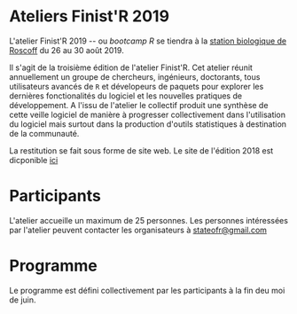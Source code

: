 Ateliers Finist'R 2019
================

L'atelier Finist'R 2019 -- ou *bootcamp R* se tiendra à la [station biologique de Roscoff](http://www.sb-roscoff.fr/) du 26 au 30 août 2019.

Il s'agit de la troisième édition de l'atelier Finist'R. Cet atelier réunit annuellement un groupe de chercheurs, ingénieurs, doctorants, tous utilisateurs avancés de `R` et dévelopeurs de paquets pour explorer les dernières fonctionalités du logiciel et les nouvelles pratiques de développement. A l'issu de l'atelier le collectif produit une synthèse de cette veille logiciel de manière à progresser collectivement dans l'utilisation du logiciel mais surtout dans la production d'outils statistiques à destination de la communauté.

La restitution se fait sous forme de site web. Le site de l'édition 2018 est dicponible [ici](https://stateofther.github.io/finistR2018/)

Participants
============

L'atelier accueille un maximum de 25 personnes. Les personnes intéressées par l'atelier peuvent contacter les organisateurs à <stateofr@gmail.com>

Programme
=========

Le programme est défini collectivement par les participants à la fin deu moi de juin.
